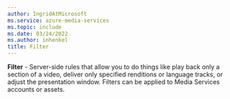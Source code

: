 ```yaml
---
author: IngridAtMicrosoft
ms.service: azure-media-services
ms.topic: include
ms.date: 03/24/2022
ms.author: inhenkel
title: Filter
---
```


**Filter** - Server-side rules that allow you to do things like play back only a section of a video, deliver only specified renditions or language tracks, or adjust the presentation window.  Filters can be applied to Media Services accounts or assets.
